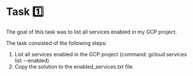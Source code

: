 # Task 1️⃣  

The goal of this task was to list all services enabled in my GCP project.

The task consisted of the following steps:
1. List all services enabled in the GCP project (command: gcloud services list --enabled)
2. Copy the solution to the enabled_services.txt file.